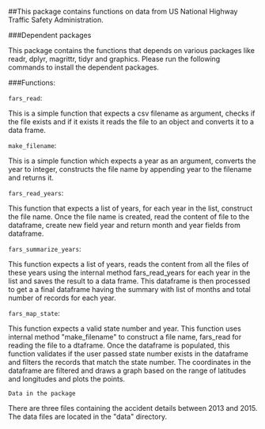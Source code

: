 
##This package contains functions on data from US National Highway Traffic Safety Administration.

###Dependent packages

This package contains the functions that depends on various packages like readr, dplyr, magrittr, tidyr and graphics. Please run the following commands to install the dependent packages.


###Functions:

`fars_read`:

This is a simple function that expects a csv filename as argument, checks if the file exists and if it exists it reads the file to an object and converts it to a data frame.

`make_filename`:

This is a simple function which expects a year as an argument, converts the year to integer, constructs the file name by appending year to the filename and returns it.

`fars_read_years`:

This function that expects a list of years, for each year in the list, construct the file name. Once the file name is created, read the content of file to the dataframe, create new field year and return month and year fields from dataframe.

`fars_summarize_years`:

This function expects a list of years, reads the content from all the files of these years using the internal method fars_read_years for each year in the list and saves the result to a data frame. This dataframe is then processed to get a a final dataframe having the summary with list of months and total number of records for each year.

`fars_map_state`:

This function expects a valid state number and year. This function uses internal method "make_filename" to construct a file name, fars_read for reading the file to a dtaframe. Once the dataframe is populated, this function validates if the user passed state number exists in the dataframe and filters the records that match the state number. The coordinates in the dataframe are filtered and draws a graph based on the range of latitudes and longitudes and plots the points.

`Data in the package`

There are three files containing the accident details between 2013 and 2015. The data files are located in the "data" directory.